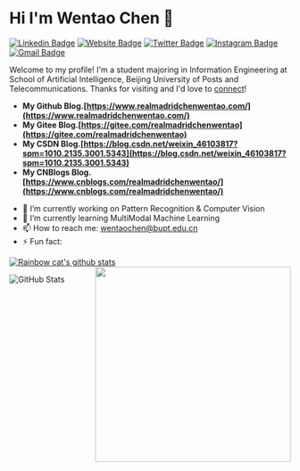 # Hi I'm Wentao Chen 👋
[![Linkedin Badge](https://img.shields.io/badge/-wentaochen-blue?style=flat&logo=Linkedin&logoColor=white&link=https://www.linkedin.com/in/wentaochen/)](https://www.linkedin.com/in/wentaochen/)
[![Website Badge](https://img.shields.io/badge/-www.realmadridchenwentao.com-47CCCC?style=flat&logo=Google-Chrome&logoColor=white&link=https://www.realmadridchenwentao.com/)](https://www.realmadridchenwentao.com/)
[![Twitter Badge](https://img.shields.io/badge/-@realmadrid_chen-1ca0f1?style=flat&labelColor=1ca0f1&logo=twitter&logoColor=white&link=https://twitter.com/realmadrid_chen)](https://twitter.com/realmadrid_chen)
[![Instagram Badge](https://img.shields.io/badge/-@realmadridchenwentao-purple?style=flat&logo=instagram&logoColor=white&link=https://www.instagram.com/realmadridchenwentao/)](https://www.instagram.com/realmadridchenwentao/)
[![Gmail Badge](https://img.shields.io/badge/-realmadridchenwentao-c14438?style=flat&logo=Gmail&logoColor=white&link=mailto:realmadridchenwentao@gmail.com)](mailto:realmadridchenwentao@gmail.com)

Welcome to my profile! I'm a student majoring in Information Engineering at School of Artificial Intelligence, Beijing University of Posts and Telecommunications. Thanks for visiting and I'd love to [connect](https://www.linkedin.com/in/wentaochen/)!

+ **My Github Blog.[https://www.realmadridchenwentao.com/](https://www.realmadridchenwentao.com/)**
+ **My Gitee Blog.[https://gitee.com/realmadridchenwentao](https://gitee.com/realmadridchenwentao)**
+ **My CSDN Blog.[https://blog.csdn.net/weixin_46103817?spm=1010.2135.3001.5343](https://blog.csdn.net/weixin_46103817?spm=1010.2135.3001.5343)**
+ **My CNBlogs Blog.[https://www.cnblogs.com/realmadridchenwentao/](https://www.cnblogs.com/realmadridchenwentao/)**

- 🔭 I’m currently working on Pattern Recognition & Computer Vision
- 🌱 I’m currently learning MultiModal Machine Learning
- 📫 How to reach me: wentaochen@bupt.edu.cn
- ⚡ Fun fact: 
<!--
**realmadridchenwentao/realmadridchenwentao** is a ✨ _special_ ✨ repository because its `README.md` (this file) appears on your GitHub profile.

Here are some ideas to get you started:

- 🔭 I’m currently working on ...
- 🌱 I’m currently learning ...
- 👯 I’m looking to collaborate on ...
- 🤔 I’m looking for help with ...
- 💬 Ask me about ...
- 📫 How to reach me: ...
- 😄 Pronouns: ...
- ⚡ Fun fact: ...
-->
[![Rainbow cat's github stats](https://github-readme-stats.vercel.app/api?username=realmadridchenwentao&show_icons=true)](https://github.com/anuraghazra/github-readme-stats)
<img align="right" src="https://github-readme-stats.vercel.app/api/top-langs/?username=realmadridchenwentao&layout=compact&exclude_repo=realmadridchenwentao,realmadridchenwentao.github.io" width='350"' />

![GitHub Stats](https://github-readme-stats.vercel.app/api?username=realmadridchenwentao&show_icons=true)
